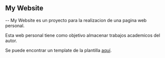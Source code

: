 ## My Website
--
My Website es un proyecto para la realizacion de una pagina web personal.

Esta web personal tiene como objetivo almacenar trabajos academicos del autor.

Se puede encontrar un template de la plantilla [aquí](https://html5-templates.com/).
